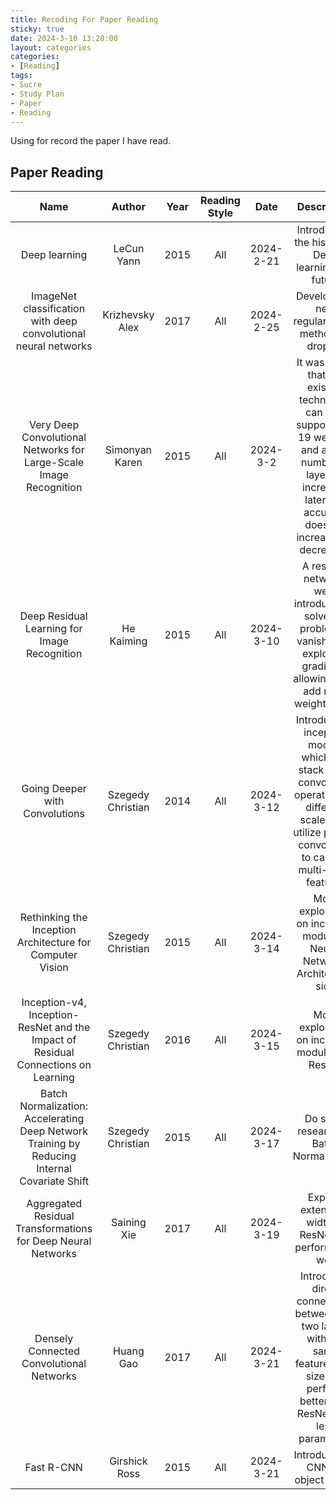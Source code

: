 ```yaml
---
title: Recoding For Paper Reading
sticky: true
date: 2024-3-10 13:28:00
layout: categories
categories:
- [Reading]
tags:
- Sucre
- Study Plan
- Paper
- Reading
---
```



<!-- more -->

Using for record the paper I have read.


## Paper Reading
| Name | Author | Year | Reading Style | Date | Description |
| :-: | :-: | :-: | :-: | :-: | :-: |
| Deep learning | LeCun Yann | 2015 | All | 2024-2-21 | Introduction the history of Deep learning and future |
| ImageNet classification with deep convolutional neural networks | Krizhevsky Alex | 2017 | All | 2024-2-25 | Developed a new regularization method -- dropout |
| Very Deep Convolutional Networks for Large-Scale Image Recognition | Simonyan Karen | 2015 | All | 2024-3-2 | It was found that the existing technology can only support 16-19 weights, and as the number of layers is increased later, the accuracy does not increase but decreases. |
| Deep Residual Learning for Image Recognition | He Kaiming | 2015 | All | 2024-3-10 | A residual networks were introduced to solve the problem of vanishing or exploding gradients, allowing us to add more weight layers|
| Going Deeper with Convolutions | Szegedy Christian | 2014 | All | 2024-3-12 | Introduce an inception module which can stack these convolution operations of different scales and utilize parallel convolution to capture multi-scale features|
| Rethinking the Inception Architecture for Computer Vision | Szegedy Christian | 2015 | All | 2024-3-14 | More exploration on inception module in Neural Networks Architecture side|
| Inception-v4, Inception-ResNet and the Impact of Residual Connections on Learning | Szegedy Christian | 2016 | All | 2024-3-15 | More exploration on inception module with ResNet|
| Batch Normalization: Accelerating Deep Network Training by Reducing Internal Covariate Shift | Szegedy Christian | 2015 | All | 2024-3-17 | Do some research on Batch Normalization|
| Aggregated Residual Transformations for Deep Neural Networks | Saining Xie | 2017 | All | 2024-3-19 | Explore extend the width of ResNet but performs not well|
| Densely Connected Convolutional Networks | Huang Gao | 2017 | All | 2024-3-21 | Introduces direct connections between any two layers with the same feature-map size and perform better than ResNet with less parameters|
| Fast R-CNN | Girshick Ross | 2015 | All | 2024-3-21 | Introduce R - CNN for object detect|



